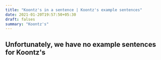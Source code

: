 ```yaml
---
title: "Koontz's in a sentence | Koontz's example sentences"
date: 2021-01-20T19:57:50+05:30
draft: falses
summary: "Koontz's"
---
```

## Unfortunately, we have no example sentences for Koontz's                 
